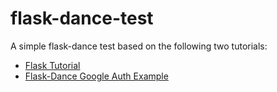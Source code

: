 # flask-dance-test
A simple flask-dance test based on the following two tutorials:
- [Flask Tutorial](https://scotch.io/tutorials/getting-started-with-flask-a-python-microframework)
- [Flask-Dance Google Auth Example](https://github.com/singingwolfboy/flask-dance/blob/master/docs/quickstarts/google.rst)

